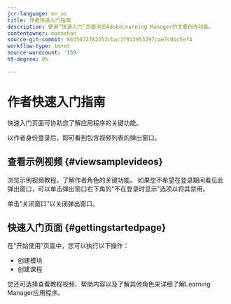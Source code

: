 ```yaml
---
jcr-language: en_us
title: 作者快速入门指南
description: 使用“快速入门”页面浏览AdobeLearning Manager的主要创作功能。
contentowner: manochan
source-git-commit: 8635072782253cbac3f913953797cae7c0bc5ef4
workflow-type: tm+mt
source-wordcount: '159'
ht-degree: 0%

---
```




# 作者快速入门指南

快速入门页面可协助您了解应用程序的关键功能。

以作者身份登录后，即可看到包含视频列表的弹出窗口。

## 查看示例视频 {#viewsamplevideos}

浏览示例视频教程，了解作者角色的关键功能。 如果您不希望在登录期间看见此弹出窗口，可以单击弹出窗口右下角的“不在登录时显示”选项以将其禁用。

单击“关闭窗口”以关闭弹出窗口。

<!--![](assets/welcome-videos.png)-->

## 快速入门页面 {#gettingstartedpage}

在“开始使用”页面中，您可以执行以下操作：

* 创建模块
* 创建课程

您还可选择查看教程视频、帮助内容以及了解其他角色来详细了解Learning Manager应用程序。

<!--![](assets/author-experienceprime.png)-->

